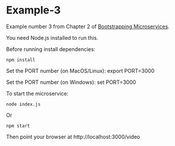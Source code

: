 # Example-3

Example number 3 from Chapter 2 of [Bootstrapping Microservices](https://www.bootstrapping-microservices.com).

You need Node.js installed to run this.

Before running install dependencies:

    npm install

Set the PORT number (on MacOS/Linux):
    export PORT=3000

Set the PORT number (on Windows):
    set PORT=3000

To start the microservice:

    node index.js

Or 

    npm start

Then point your browser at http://localhost:3000/video